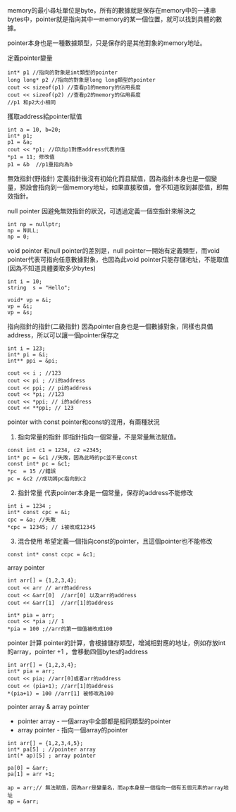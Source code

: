 memory的最小尋址單位是byte，所有的數據就是保存在memory中的一連串bytes中，pointer就是指向其中一memory的某一個位置，就可以找到具體的數據。

pointer本身也是一種數據類型，只是保存的是其他對象的memory地址。

定義pointer變量
```
int* p1 //指向的對象是int類型的pointer
long long* p2 //指向的對象是long long類型的pointer
cout << sizeof(p1) //查看p1的memory的佔用長度
cout << sizeof(p2) //查看p2的memory的佔用長度
//p1 和p2大小相同

```

獲取address給pointer賦值
```
int a = 10, b=20;
int* p1;
p1 = &a;
cout << *p1; //印出p1對應address代表的值
*p1 = 11; 修改值
p1 = &b  //p1重指向為b
```

無效指針(野指針)
定義指針後沒有初始化而且賦值，因為指針本身也是一個變量，預設會指向到一個memory地址，如果直接取值，會不知道取到甚麼值，即無效指針。

null pointer
因避免無效指針的狀況，可透過定義一個空指針來解決之
```
int np = nullptr;
np = NULL;
np = 0;
```

void pointer
和null pointer的差別是，null pointer一開始有定義類型，而void pointer代表可指向任意數據對象，也因為此void pointer只能存儲地址，不能取值(因為不知道具體要取多少bytes)
```
int i = 10;
string  s = "Hello";

void* vp = &i;
vp = &i;
vp = &s;
```


指向指針的指針(二級指針)
因為pointer自身也是一個數據對象，同樣也具備address，所以可以讓一個pointer保存之
```
int i = 123;
int* pi = &i;
int** ppi = &pi;

cout << i ; //123
cout << pi ; //i的address
cout << ppi; // pi的address
cout << *pi; //123
cout << *ppi; // i的address
cout << **ppi; // 123
```


pointer with const
pointer和const的混用，有兩種狀況
1. 指向常量的指針
   即指針指向一個常量，不是常量無法賦值。
```
const int c1 = 1234, c2 =2345;
int* pc = &c1 //失敗，因為此時的pc並不是const
const int* pc = &c1;
*pc  = 15 //錯誤
pc = &c2 //成功將pc指向到c2

```
2. 指針常量
   代表pointer本身是一個常量，保存的address不能修改
```
int i = 1234 ;
int* const cpc = &i;
cpc = &a; //失敗
*cpc = 12345; // i被改成12345
```

3. 混合使用
   希望定義一個指向const的pointer，且這個pointer也不能修改
```
const int* const ccpc = &c1;
```


array pointer
```
int arr[] = {1,2,3,4};
cout << arr // arr的address
cout << &arr[0]  //arr[0] 以及arr的address
cout << &arr[1]  //arr[1]的address

int* pia = arr;
cout << *pia ;// 1
*pia = 100 ;//arr的第一個值被改成100
```

pointer 計算
pointer的計算，會根據儲存類型，增減相對應的地址，例如存放int的array，pointer +1 ，會移動四個bytes的address
```
int arr[] = {1,2,3,4};
int* pia = arr;
cout << pia; //arr[0]或者arr的address
cout << (pia+1); //arr[1]的address 
*(pia+1) = 100 //arr[1] 被修改為100
```


pointer array & array pointer
- pointer array - 一個array中全部都是相同類型的pointer
- array pointer - 指向一個array的pointer
```
int arr[] = {1,2,3,4,5};
int* pa[5] ; //pointer array
int(* ap)[5] ; array pointer

pa[0] = &arr;
pa[1] = arr +1;

ap = arr;// 無法賦值，因為arr是變量名，而ap本身是一個指向一個有五個元素的array地址
ap = &arr;

```